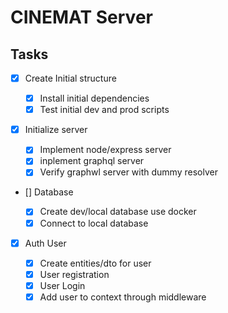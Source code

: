 # CINEMAT Server

## Tasks

- [x] Create Initial structure

  - [x] Install initial dependencies
  - [x] Test initial dev and prod scripts

- [x] Initialize server

  - [x] Implement node/express server
  - [x] inplement graphql server
  - [x] Verify graphwl server with dummy resolver

- [] Database

  - [x] Create dev/local database use docker
  - [x] Connect to local database

- [x] Auth User

  - [x] Create entities/dto for user
  - [x] User registration
  - [x] User Login
  - [x] Add user to context through middleware
